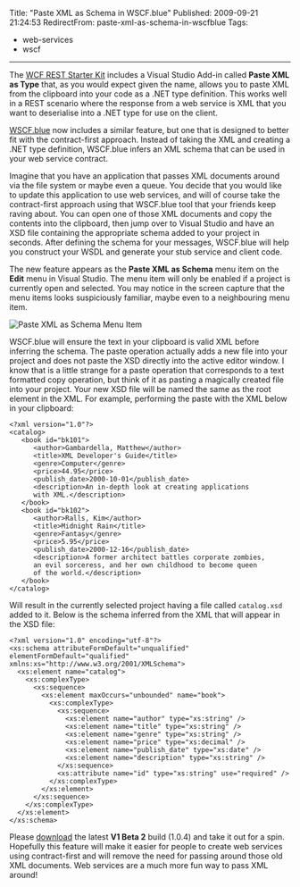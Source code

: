 Title: "Paste XML as Schema in WSCF.blue"
Published: 2009-09-21 21:24:53
RedirectFrom: paste-xml-as-schema-in-wscfblue
Tags:
  - web-services
  - wscf
---
The [WCF REST Starter Kit](http://www.asp.net/downloads/starter-kits/wcf-rest/) includes a
Visual Studio Add-in called **Paste XML as Type** that, as you would expect given the name, allows you to paste XML from the clipboard into your code as a .NET type definition. This works well in a REST scenario where the response from a web service is XML that you want to
deserialise into a .NET type for use on the client.

[WSCF.blue](http://wscfblue.codeplex.com/) now includes a similar feature, but one that is designed to better fit with the contract-first approach. Instead of taking the XML and creating a .NET type definition, WSCF.blue infers an XML schema that can be used in your web service contract.

Imagine that you have an application that passes XML documents around via the file system or maybe even a queue. You decide that you would like to update this application to use web services, and will of course take the contract-first approach using that WSCF.blue tool that your friends keep raving about. You can open one of those XML documents and copy the contents into the clipboard, then jump over to Visual Studio and have an XSD file containing the appropriate schema added to your project in seconds. After defining the schema for your messages, WSCF.blue will help you construct your WSDL and generate your stub service and client code.

The new feature appears as the **Paste XML as Schema** menu item on the **Edit** menu in Visual Studio. The menu item will only be enabled if a project is currently open and selected. You may notice in the screen capture that the menu items looks suspiciously familiar, maybe even to a neighbouring menu item.

![Paste XML as Schema Menu Item](/posts/images/Paste-XML-as-Schema.png)

WSCF.blue will ensure the text in your clipboard is valid XML before inferring the schema. The paste operation actually adds a new file into your project and does not paste the XSD directly into the active editor window. I know that is a little strange for a paste operation that corresponds to a text formatted copy operation, but think of it as pasting a magically created file into your project. Your new XSD file will be named the same as the root element in the XML. For example, performing the paste with the XML below in your clipboard:

    <?xml version="1.0"?>
    <catalog>
       <book id="bk101">
          <author>Gambardella, Matthew</author>
          <title>XML Developer's Guide</title>
          <genre>Computer</genre>
          <price>44.95</price>
          <publish_date>2000-10-01</publish_date>
          <description>An in-depth look at creating applications 
          with XML.</description>
       </book>
       <book id="bk102">
          <author>Ralls, Kim</author>
          <title>Midnight Rain</title>
          <genre>Fantasy</genre>
          <price>5.95</price>
          <publish_date>2000-12-16</publish_date>
          <description>A former architect battles corporate zombies, 
          an evil sorceress, and her own childhood to become queen 
          of the world.</description>
       </book>
    </catalog>

Will result in the currently selected project having a file called `catalog.xsd` added to it. Below is the schema inferred from the XML that will appear in the XSD file:

    <?xml version="1.0" encoding="utf-8"?>
    <xs:schema attributeFormDefault="unqualified" elementFormDefault="qualified" xmlns:xs="http://www.w3.org/2001/XMLSchema">
      <xs:element name="catalog">
        <xs:complexType>
          <xs:sequence>
            <xs:element maxOccurs="unbounded" name="book">
              <xs:complexType>
                <xs:sequence>
                  <xs:element name="author" type="xs:string" />
                  <xs:element name="title" type="xs:string" />
                  <xs:element name="genre" type="xs:string" />
                  <xs:element name="price" type="xs:decimal" />
                  <xs:element name="publish_date" type="xs:date" />
                  <xs:element name="description" type="xs:string" />
                </xs:sequence>
                <xs:attribute name="id" type="xs:string" use="required" />
              </xs:complexType>
            </xs:element>
          </xs:sequence>
        </xs:complexType>
      </xs:element>
    </xs:schema>

Please [download](http://wscfblue.codeplex.com/Release/ProjectReleases.aspx?ReleaseId=32274#ReleaseFiles) the latest **V1 Beta 2** build (1.0.4) and take it out for a spin. Hopefully this feature will make it easier for people to create web services using contract-first and will remove the need for passing around those old XML documents. Web services are a much more fun way to pass XML around!
